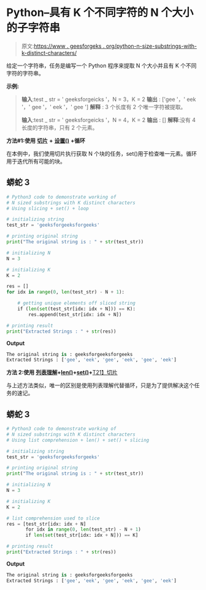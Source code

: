# Python–具有 K 个不同字符的 N 个大小的子字符串

> 原文:[https://www . geesforgeks . org/python-n-size-substrings-with-k-distinct-characters/](https://www.geeksforgeeks.org/python-n-sized-substrings-with-k-distinct-characters/)

给定一个字符串，任务是编写一个 Python 程序来提取 N 个大小并且有 K 个不同字符的字符串。

**示例:**

> **输入**:test _ str = ' geeksforgeicks '，N = 3，K = 2
> **输出** : ['gee '，' eek '，' gee '，' eek '，' gee ']
> **解释** : 3 个长度有 2 个唯一字符被提取。
> 
> **输入**:test _ str = ' geeksforgeicks '，N = 4，K = 2
> **输出** : []
> **解释**:没有 4 长度的字符串，只有 2 个元素。

**方法#1:使用** [**切片**](https://www.geeksforgeeks.org/string-slicing-in-python/) **+** [**设置()**](https://www.geeksforgeeks.org/python-set-method/) **+循环**

在本例中，我们使用切片执行获取 N 个块的任务，set()用于检查唯一元素。循环用于迭代所有可能的块。

## 蟒蛇 3

```py
# Python3 code to demonstrate working of
# N sized substrings with K distinct characters
# Using slicing + set() + loop

# initializing string
test_str = 'geeksforgeeksforgeeks'

# printing original string
print("The original string is : " + str(test_str))

# initializing N
N = 3

# initializing K
K = 2

res = []
for idx in range(0, len(test_str) - N + 1):

    # getting unique elements off sliced string
    if (len(set(test_str[idx: idx + N])) == K):
        res.append(test_str[idx: idx + N])

# printing result
print("Extracted Strings : " + str(res))
```

**Output**

```py
The original string is : geeksforgeeksforgeeks
Extracted Strings : ['gee', 'eek', 'gee', 'eek', 'gee', 'eek']
```

**方法 2:使用** [**列表理解**](https://www.geeksforgeeks.org/python-list-comprehension/)**+**[**len()**](https://www.geeksforgeeks.org/python-string-length-len/)**+**[**set()**](https://www.geeksforgeeks.org/python-set-method/)**+**[T21】切片](https://www.geeksforgeeks.org/string-slicing-in-python/)

与上述方法类似，唯一的区别是使用列表理解代替循环，只是为了提供解决这个任务的速记。

## 蟒蛇 3

```py
# Python3 code to demonstrate working of
# N sized substrings with K distinct characters
# Using list comprehension + len() + set() + slicing

# initializing string
test_str = 'geeksforgeeksforgeeks'

# printing original string
print("The original string is : " + str(test_str))

# initializing N
N = 3

# initializing K
K = 2

# list comprehension used to slice
res = [test_str[idx: idx + N]
       for idx in range(0, len(test_str) - N + 1)
       if len(set(test_str[idx: idx + N])) == K]

# printing result
print("Extracted Strings : " + str(res))
```

**Output**

```py
The original string is : geeksforgeeksforgeeks
Extracted Strings : ['gee', 'eek', 'gee', 'eek', 'gee', 'eek']
```